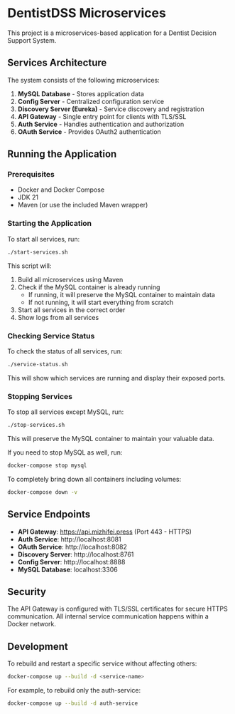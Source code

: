 # DentistDSS Microservices

This project is a microservices-based application for a Dentist Decision Support System.

## Services Architecture

The system consists of the following microservices:

1. **MySQL Database** - Stores application data
2. **Config Server** - Centralized configuration service
3. **Discovery Server (Eureka)** - Service discovery and registration
4. **API Gateway** - Single entry point for clients with TLS/SSL
5. **Auth Service** - Handles authentication and authorization
6. **OAuth Service** - Provides OAuth2 authentication

## Running the Application

### Prerequisites

- Docker and Docker Compose
- JDK 21
- Maven (or use the included Maven wrapper)

### Starting the Application

To start all services, run:

```bash
./start-services.sh
```

This script will:
1. Build all microservices using Maven
2. Check if the MySQL container is already running
   - If running, it will preserve the MySQL container to maintain data
   - If not running, it will start everything from scratch
3. Start all services in the correct order
4. Show logs from all services

### Checking Service Status

To check the status of all services, run:

```bash
./service-status.sh
```

This will show which services are running and display their exposed ports.

### Stopping Services

To stop all services except MySQL, run:

```bash
./stop-services.sh
```

This will preserve the MySQL container to maintain your valuable data.

If you need to stop MySQL as well, run:

```bash
docker-compose stop mysql
```

To completely bring down all containers including volumes:

```bash
docker-compose down -v
```

## Service Endpoints

- **API Gateway**: https://api.mizhifei.press (Port 443 - HTTPS)
- **Auth Service**: http://localhost:8081
- **OAuth Service**: http://localhost:8082
- **Discovery Server**: http://localhost:8761
- **Config Server**: http://localhost:8888
- **MySQL Database**: localhost:3306

## Security

The API Gateway is configured with TLS/SSL certificates for secure HTTPS communication. 
All internal service communication happens within a Docker network.

## Development

To rebuild and restart a specific service without affecting others:

```bash
docker-compose up --build -d <service-name>
```

For example, to rebuild only the auth-service:

```bash
docker-compose up --build -d auth-service
``` 